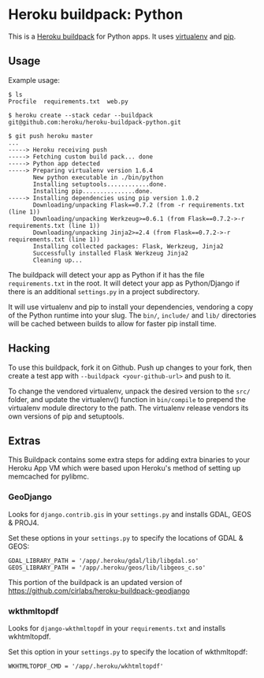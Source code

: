 Heroku buildpack: Python
========================

This is a [Heroku buildpack](http://devcenter.heroku.com/articles/buildpacks) for Python apps.
It uses [virtualenv](http://www.virtualenv.org/) and [pip](http://www.pip-installer.org/).

Usage
-----

Example usage:

    $ ls
    Procfile  requirements.txt  web.py

    $ heroku create --stack cedar --buildpack git@github.com:heroku/heroku-buildpack-python.git

    $ git push heroku master
    ...
    -----> Heroku receiving push
    -----> Fetching custom build pack... done
    -----> Python app detected
    -----> Preparing virtualenv version 1.6.4
           New python executable in ./bin/python
           Installing setuptools............done.
           Installing pip...............done.
    -----> Installing dependencies using pip version 1.0.2
           Downloading/unpacking Flask==0.7.2 (from -r requirements.txt (line 1))
           Downloading/unpacking Werkzeug>=0.6.1 (from Flask==0.7.2->-r requirements.txt (line 1))
           Downloading/unpacking Jinja2>=2.4 (from Flask==0.7.2->-r requirements.txt (line 1))
           Installing collected packages: Flask, Werkzeug, Jinja2
           Successfully installed Flask Werkzeug Jinja2
           Cleaning up...

The buildpack will detect your app as Python if it has the file `requirements.txt` in the root. It will detect your app as Python/Django if there is an additional `settings.py` in a project subdirectory.

It will use virtualenv and pip to install your dependencies, vendoring a copy of the Python runtime into your slug.  The `bin/`, `include/` and `lib/` directories will be cached between builds to allow for faster pip install time.

Hacking
-------

To use this buildpack, fork it on Github.  Push up changes to your fork, then create a test app with `--buildpack <your-github-url>` and push to it.

To change the vendored virtualenv, unpack the desired version to the `src/` folder, and update the virtualenv() function in `bin/compile` to prepend the virtualenv module directory to the path. The virtualenv release vendors its own versions of pip and setuptools.

Extras
------

This Buildpack contains some extra steps for adding extra binaries to your Heroku App VM which were based upon Heroku's method of setting up memcached for pylibmc.

### GeoDjango

Looks for `django.contrib.gis` in your `settings.py` and installs GDAL, GEOS & PROJ4.

Set these options in your `settings.py` to specify the locations of GDAL & GEOS:

    GDAL_LIBRARY_PATH = '/app/.heroku/gdal/lib/libgdal.so'
    GEOS_LIBRARY_PATH = '/app/.heroku/geos/lib/libgeos_c.so'

This portion of the buildpack is an updated version of https://github.com/cirlabs/heroku-buildpack-geodjango

### wkthmltopdf

Looks for `django-wkthmltopdf` in your `requirements.txt` and installs wkhtmltopdf.

Set this option in your `settings.py` to specify the location of wkthmltopdf:

    WKHTMLTOPDF_CMD = '/app/.heroku/wkhtmltopdf'

